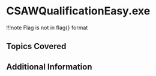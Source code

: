 # CSAWQualificationEasy.exe

!!!note
    Flag is not in flag{} format

## Topics Covered

## Additional Information

